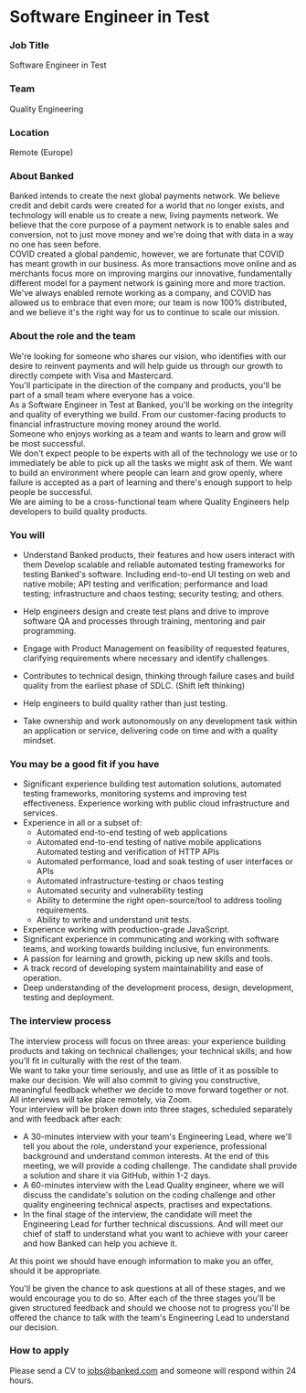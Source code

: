 # Software Engineer in Test
### Job Title
 
Software Engineer in Test

### Team
Quality Engineering 

### Location
Remote (Europe)

### About Banked
Banked intends to create the next global payments network. We believe credit and debit cards were created for a world that no longer exists, and technology will enable us to create a new, living payments network. We believe that the core purpose of a payment network is to enable sales and conversion, not to just move money and we're doing that with data in a way no one has seen before.<BR>
COVID created a global pandemic, however, we are fortunate that COVID has meant growth in our business. As more transactions move online and as merchants focus more on improving margins our innovative, fundamentally different model for a payment network is gaining more and more traction.<BR>
We've always enabled remote working as a company, and COVID has allowed us to embrace that even more; our team is now 100% distributed, and we believe it's the right way for us to continue to scale our mission. 

### About the role and the team
We're looking for someone who shares our vision, who identifies with our desire to reinvent payments and will help guide us through our growth to directly compete with Visa and Mastercard.<BR>
You'll participate in the direction of the company and products, you'll be part of a small team where everyone has a voice.<BR>
As a Software Engineer in Test at Banked, you'll be working on the integrity and quality of everything we build. From our customer-facing products to financial infrastructure moving money around the world.<BR>
Someone who enjoys working as a team and wants to learn and grow will be most successful.<BR>
We don't expect people to be experts with all of the technology we use or to immediately be able to pick up all the tasks we might ask of them. We want to build an environment where people can learn and grow openly, where failure is accepted as a part of learning and there's enough support to help people be successful.<BR>
We are aiming to be a cross-functional team where Quality Engineers help developers to build quality products.

### You will
- Understand Banked products, their features and how users interact with them
Develop scalable and reliable automated testing frameworks for testing Banked's software. Including end-to-end UI testing on web and native mobile; API testing and verification; performance and load testing; infrastructure and chaos testing; security testing; and others.

- Help engineers design and create test plans and drive to improve software QA and processes through training, mentoring and pair programming.

- Engage with Product Management on feasibility of requested features, clarifying requirements where necessary and identify challenges.

- Contributes to technical design, thinking through failure cases and build quality from the earliest phase of SDLC. (Shift left thinking)

- Help engineers to build quality rather than just testing.

- Take ownership and work autonomously on any development task within an application or service, delivering code on time and with a quality mindset.

### You may be a good fit if you have
- Significant experience building test automation solutions, automated testing frameworks, monitoring systems and improving test effectiveness.
Experience working with public cloud infrastructure and services.
- Experience in all or a subset of: 
    * Automated end-to-end testing of web applications 
    * Automated end-to-end testing of native mobile applications Automated testing and verification of HTTP APIs
    * Automated performance, load and soak testing of user interfaces or APIs 
    * Automated infrastructure-testing or chaos testing 
    * Automated security and vulnerability testing 
    * Ability to determine the right open-source/tool to address tooling requirements.
    * Ability to write and understand unit tests. <BR>
- Experience working with production-grade JavaScript.
- Significant experience in communicating and working with software teams, and working towards building inclusive, fun environments.
- A passion for learning and growth, picking up new skills and tools.
- A track record of developing system maintainability and ease of operation.
- Deep understanding of the development process, design, development, testing and deployment.

### The interview process
The interview process will focus on three areas: your experience building products and taking on technical challenges; your technical skills; and how you'll fit in culturally with the rest of the team.<BR>
We want to take your time seriously, and use as little of it as possible to make our decision. We will also commit to giving you constructive, meaningful feedback whether we decide to move forward together or not.<BR>
All interviews will take place remotely, via Zoom.<BR>
Your interview will be broken down into three stages, scheduled separately and with feedback after each: 
- A 30-minutes interview with your team's Engineering Lead, where we'll tell you about the role, understand your experience, professional background and understand common interests. At the end of this meeting, we will provide a coding challenge.  The candidate shall provide a solution and share it via GitHub, within 1-2 days.
- A 60-minutes interview with the Lead Quality engineer, where we will discuss the candidate's solution on the coding challenge and other quality engineering technical aspects, practises and expectations.
- In the final stage of the interview, the candidate will meet the Engineering Lead for further technical discussions. And will meet our chief of staff to understand what you want to achieve with your career and how Banked can help you achieve it.

At this point we should have enough information to make you an offer, should it be appropriate.

You'll be given the chance to ask questions at all of these stages, and we would encourage you to do so. After each of the three stages you'll be given structured feedback and should we choose not to progress you'll be offered the chance to talk with the team's Engineering Lead to understand our decision. 

### How to apply
Please send a CV to jobs@banked.com and someone will respond within 24 hours.

